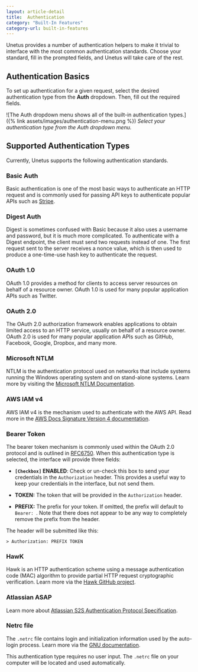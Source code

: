 ```yaml
---
layout: article-detail
title:  Authentication
category: "Built-In Features"
category-url: built-in-features
---
```


Unetus provides a number of authentication helpers to make it trivial to interface with the most common authentication standards. Choose your standard, fill in the prompted fields, and Unetus will take care of the rest.

## Authentication Basics

To set up authentication for a given request, select the desired authentication type from the **Auth** dropdown. Then, fill out the required fields.

![The Auth dropdown menu shows all of the built-in authentication types.]({% link assets/images/authentication-menu.png %})
_Select your authentication type from the Auth dropdown menu._

## Supported Authentication Types

Currently, Unetus supports the following authentication standards.

### Basic Auth

Basic authentication is one of the most basic ways to authenticate an HTTP request and is commonly used for passing API keys to authenticate popular APIs such as [Stripe](https://stripe.com/docs/api/authentication).

### Digest Auth

Digest is sometimes confused with Basic because it also uses a username and password, but it is much more complicated. To authenticate with a Digest endpoint, the client must send two requests instead of one. The first request sent to the server receives a nonce value, which is then used to produce a one-time-use hash key to authenticate the request.

### OAuth 1.0

OAuth 1.0 provides a method for clients to access server resources on behalf of a resource owner. OAuth 1.0 is used for many popular application APIs such as Twitter.

### OAuth 2.0

The OAuth 2.0 authorization framework enables applications to obtain limited access to an HTTP service, usually on behalf of a resource owner. OAuth 2.0 is used for many popular application APIs such as GitHub, Facebook, Google, Dropbox, and many more.

### Microsoft NTLM

NTLM is the authentication protocol used on networks that include systems running the Windows operating system and on stand-alone systems. Learn more by visiting the [Microsoft NTLM Documentation](https://docs.microsoft.com/en-us/windows/win32/secauthn/microsoft-ntlm?redirectedfrom=MSDN).

### AWS IAM v4

AWS IAM v4 is the mechanism used to authenticate with the AWS API. Read more in the [AWS Docs Signature Version 4 documentation](https://docs.aws.amazon.com/general/latest/gr/signature-version-4.html).

### Bearer Token

The bearer token mechanism is commonly used within the OAuth 2.0 protocol and is outlined in [RFC6750](https://datatracker.ietf.org/doc/html/rfc6750).  When this authentication type is selected, the interface will provide three fields:

- **`[Checkbox]` ENABLED**: Check or un-check this box to send your credentials in the `Authorization` header.  This provides a useful way to keep your credentials in the interface, but not send them.

- **TOKEN:** The token that will be provided in the `Authorization` header.

- **PREFIX:** The prefix for your token.  If omitted, the prefix will default to `Bearer: `.  Note that there does not appear to be any way to completely remove the prefix from the header.

The header will be submitted like this:

```
> Authorization: PREFIX TOKEN
```

### HawK

Hawk is an HTTP authentication scheme using a message authentication code (MAC) algorithm to provide partial HTTP request cryptographic verification. Learn more via the [Hawk GitHub project](https://github.com/mozilla/hawk).

### Atlassian ASAP

Learn more about [Atlassian S2S Authentication Protocol Specification](https://s2sauth.bitbucket.io/spec/).

### Netrc file

The `.netrc` file contains login and initialization information used by the auto-login process. Learn more via the [GNU documentation](https://www.gnu.org/software/inetutils/manual/html_node/The-_002enetrc-file.html).

This authentication type requires no user input. The `.netrc` file on your computer will be located and used automatically.
